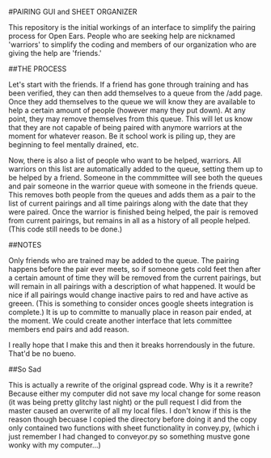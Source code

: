 #PAIRING GUI and SHEET ORGANIZER

This repository is the initial workings of an interface to simplify the
pairing process for Open Ears. People who are seeking help are nicknamed
'warriors' to simplify the coding and members of our organization who 
are giving the help are 'friends.'


##THE PROCESS

Let's start with the friends. If a friend has gone through training and
has been verified, they can then add themselves to a 
queue from the /add page. Once they add themselves to the queue we will
know they are available to help a certain amount of people
(however many they put down). At any point, they may remove themselves 
from this queue. This will let us know that they are not capable of being
paired with anymore warriors at the moment for whatever reason. Be it school
work is piling up, they are beginning to feel mentally drained, etc.

Now, there is also a list of people who want to be helped, warriors. All warriors
on this list are automatically added to the queue, setting them up to 
be helped by a friend.
Someone in the commmittee will see both the queues and pair someone in the 
warrior queue with someone in the friends queue. This removes both people from
the queues and adds them as a pair to the list of current pairings and all time
pairings along with the date that they were paired. 
Once the warrior is finished being helped, the pair is removed from
current pairings, but remains in all as a history of all people helped.
(This code still needs to be done.)


##NOTES

Only friends who are trained may be added to the queue. The pairing happens
before the pair ever meets, so if someone gets cold feet then after a certain
amount of time they will be removed from the current pairings, but will remain
in all pairings with a description of what happened. 
It would be nice if all pairings 
would change inactive pairs to red and have active as greeen. 
(This is something to consider onces google sheets integration is complete.)
It is up to committe to manually place in reason pair ended, 
at the moment. We could create
another interface that lets committee members end pairs and add reason.

I really hope that I make this and then it breaks horrendously in the future.
That'd be no bueno.

##So Sad

This is actually a rewrite of the original gspread code. Why is it a rewrite?
Because either my computer did not save my local change for some reason (it was
being pretty glitchy last night) or the pull request I did from the master caused
an overwrite of all my local files. I don't know if this is the reason though
becuase I copied the directory before doing it and the copy only contained two
functions with sheet functionality in convey.py, (which i just remember I had
changed to conveyor.py so something mustve gone wonky with my computer...)

